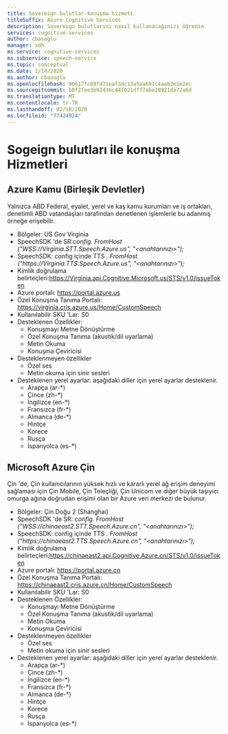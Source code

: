 ```yaml
---
title: Sovereign bulutlar-konuşma hizmeti
titleSuffix: Azure Cognitive Services
description: Sovereign bulutlarını nasıl kullanacağınızı öğrenin
services: cognitive-services
author: cbasoglu
manager: xdh
ms.service: cognitive-services
ms.subservice: speech-service
ms.topic: conceptual
ms.date: 1/14/2020
ms.author: cbasoglu
ms.openlocfilehash: 00617fc09f471eaf3dc13a5aa691c4aab2e1e2ec
ms.sourcegitcommit: b8f2fee3b93436c44f021dff7abe28921da72a6d
ms.translationtype: MT
ms.contentlocale: tr-TR
ms.lasthandoff: 02/18/2020
ms.locfileid: "77424924"
---
```

# <a name="speech-services-with-sovereign-clouds"></a>Sogeign bulutları ile konuşma Hizmetleri

## <a name="azure-government-united-states"></a>Azure Kamu (Birleşik Devletler)

Yalnızca ABD Federal, eyalet, yerel ve kaş kamu kurumları ve iş ortakları, denetimli ABD vatandaşları tarafından denetlenen işlemlerle bu adanmış örneğe erişebilir.
- Bölgeler: US Gov Virginia
- SpeechSDK 'de SR:*config. FromHost ("WSS://Virginia.STT.Speech.Azure.us", "\<anahtarınızı\>");*
- SpeechSDK: config içinde TTS *. FromHost ("https[]()://Virginia.TTS.Speech.Azure.us", "\<anahtarınızı\>");*
- Kimlik doğrulama belirteçleri:[]()https://Virginia.api.Cognitive.Microsoft.us/STS/v1.0/issueToken
- Azure portalı: https://portal.azure.us  
- Özel Konuşma Tanıma Portalı: https://virginia.cris.azure.us/Home/CustomSpeech
- Kullanılabilir SKU 'Lar: S0
- Desteklenen Özellikler:
  - Konuşmayı Metne Dönüştürme
  - Özel Konuşma Tanıma (akustik/dil uyarlama)
  - Metin Okuma
  - Konuşma Çeviricisi
- Desteklenmeyen özellikler
  - Özel ses
  - Metin okuma için sinir sesleri
- Desteklenen yerel ayarlar: aşağıdaki diller için yerel ayarlar desteklenir.
  - Arapça (ar-*)
  - Çince (zh-*)
  - İngilizce (en-*)
  - Fransızca (fr-*)
  - Almanca (de-*)
  - Hintçe
  - Korece
  - Rusça
  - İspanyolca (es-*)

## <a name="microsoft-azure-china"></a>Microsoft Azure Çin

Çin 'de, Çin kullanıcılarının yüksek hızlı ve kararlı yerel ağ erişim deneyimi sağlaması için Çin Mobile, Çin Teleçliği, Çin Unicom ve diğer büyük taşıyıcı omurga ağına doğrudan erişimi olan bir Azure veri merkezi de bulunur.
- Bölgeler: Çin Doğu 2 (Shanghai)
- SpeechSDK 'de SR: *config. FromHost ("WSS://chinaeast2.STT.Speech.Azure.cn", "\<anahtarınızı\>");*
- SpeechSDK: config içinde TTS *. FromHost ("https[]()://chinaeast2.TTS.Speech.Azure.cn", "\<anahtarınızı\>");*
- Kimlik doğrulama belirteçleri:[]()https://chinaeast2.api.Cognitive.Azure.cn/STS/v1.0/issueToken
- Azure portalı: https://portal.azure.cn
- Özel Konuşma Tanıma Portalı: https://chinaeast2.cris.azure.cn/Home/CustomSpeech
- Kullanılabilir SKU 'Lar: S0
- Desteklenen Özellikler:
  - Konuşmayı Metne Dönüştürme
  - Özel Konuşma Tanıma (akustik/dil uyarlama)
  - Metin Okuma
  - Konuşma Çeviricisi
- Desteklenmeyen özellikler
  - Özel ses
  - Metin okuma için sinir sesleri
- Desteklenen yerel ayarlar: aşağıdaki diller için yerel ayarlar desteklenir.
  - Arapça (ar-*)
  - Çince (zh-*)
  - İngilizce (en-*)
  - Fransızca (fr-*)
  - Almanca (de-*)
  - Hintçe
  - Korece
  - Rusça
  - İspanyolca (es-*)


